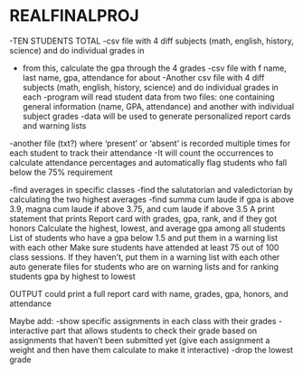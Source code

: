 # REALFINALPROJ
-TEN STUDENTS TOTAL
-csv file with 4 diff subjects (math, english, history, science) and do individual grades in 
- from this, calculate the gpa through the 4 grades
-csv file with f name, last name, gpa, attendance for about 
-Another csv file with 4 diff subjects (math, english, history, science) and do individual grades in each
-program will read student data from two files: one containing general information (name, GPA, attendance) and another with individual subject grades
-data will be used to generate personalized report cards and warning lists

-another file (txt?) where ‘present’ or ‘absent’ is recorded multiple times for each student to track their attendance 
-It will count the occurrences to calculate attendance percentages and automatically flag students who fall below the 75% requirement

-find averages in specific classes
-find the salutatorian and valedictorian by calculating the two highest averages
-find summa cum laude if gpa is above 3.9, magna cum laude if above 3.75, and cum laude if above 3.5
A print statement that prints Report card with grades, gpa, rank, and if they got honors
Calculate the highest, lowest, and average gpa among all students
List of students who have a gpa below 1.5 and put them in a warning list with each other
Make sure students have attended at least 75 out of 100 class sessions. If they haven’t, put them in a warning list with each other
auto generate files for students who are on warning lists and for ranking students gpa by highest to lowest

OUTPUT could print a full report card with name, grades, gpa, honors, and attendance 


Maybe add:
-show specific assignments in each class with their grades
-interactive part that allows students to check their grade based on assignments that haven’t been submitted yet (give each assignment a weight and then have them calculate to make it interactive)
-drop the lowest grade
